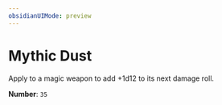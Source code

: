 ```yaml
---
obsidianUIMode: preview
---
```

# Mythic Dust

Apply to a magic weapon to add +1d12 to its next damage roll.

**Number**: `35`
